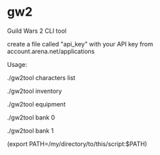# gw2
Guild Wars 2 CLI tool

create a file called "api_key" with your API key from account.arena.net/applications

Usage:

./gw2tool characters list

./gw2tool inventory <character>

./gw2tool equipment <character>

./gw2tool bank 0

./gw2tool bank 1

(export PATH=/my/directory/to/this/script:$PATH)
